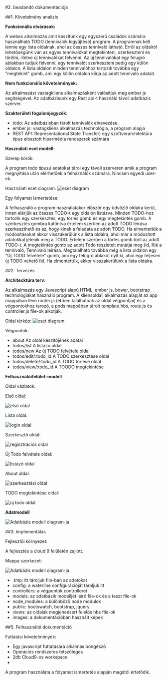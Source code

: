 #2. beadandó dokumentációja

##1. Követelmény analízis

**Funkcionális elvárások:**

A webes alkalmazás amit készítünk egy egyszerű családok számára használható TODO (tennivalók kigyűjtése) program. A programnak kell lennie egy lista oldalnak, ahol az összes tennivaló látható. Erről az oldalról lehetőségünk van az egyes tennivalókat megtekinteni, szerkeszteni és törölni, illetve új tennivalókat felvenni. Az új tennivalókat egy felugró ablakban tudjuk felvenni, egy tennivalót szerkeszteni pedig egy külön oldalon. A lista oldalon minden tennivalóhoz tartozik továbbá egy "megtekint" gomb, ami egy kölön oldalon kiírja az adott tennivaló adatait.

**Nem funkcionális követelmények:**

Az alkalmazást vastagkliens alkalmazásként valósítjuk meg ember js segítségével. Az adatbázisunk egy Rest api-t használó távoli adatbázis szerver.

**Szakterületi fogalomjegyzék:**

- todo: Az adatbázisban tárolt tennivalók elnevezése.
- ember js: vastagkliens alkalmazás technológia, a program alapja
- REST API: Representational State Transfer) egy szoftverarchitektúra típus elosztott hipermédia rendszerek számára

**Használati eset modell:**

Szerep körök:

A program todo típusú adatokat tárol egy távoli szerveren amik a program megnyitása után elérhetőek a felhaználók számára. Nincsen egyedi user-ek.

Használati eset diagram:
![eset diagram](images/esetdiagramm.jpg)

Egy folyamat ismertetése:

A felhasználó a program használatakor először egy üdvözlő oldalra kerül, innen elérjük az összes TODO-t egy oldalon listázva. Minden TODO-hoz tartozik egy szerkesztés, egy törlés gomb és egy megtekintés gomb. A szerkesztés gombra kattintva értelem szerűen az adott TODO leírása szerkeszthető és az, hogy kinek a feladata az adott TODO. Ha elmentettük a módosításokat akkor visszakerülünk a lista oldalra, ahol már a módosított adatokkal jelenik meg a TODO. Értelem szerűen a törlés gomb törli az adott TODO-t. A megtekintés gomb az adott Todo részleteit mutatja meg (id, Kié a tennivaló, Tennivaló leírása. Megtalálható továbbá még a lista oldalon egy "Új TODO felvétele" gomb, ami egy felugró ablakot nyit ki, ahol egy teljesen új TODO vehető fel. Ha elmentettük, akkor visszakerülünk a lista oldalra. 

##2. Tervezés

**Architecktúra terv:**

Az alkalmazás egy Javascript alapú HTML, ember js, bower, bootstrap technológiákat használó program. A kliensoldali alkalmazás alapját az app mappában lévő router.js (ebben találhatóak az oldal végpontjai) és a végpontokhoz tarozó, a pods mappában tárolt template.hbs, route.js és controller.js file-ok alkotják.

Oldal térkép:
![eset diagram](images/oldaltérkép.jpg)

Végpontok:

- about                     Az oldal készítőjének adatai
- todos/list                A listázó oldal
- todos/new                 Az új TODO felvétele oldal
- todos/edit/:todo_id       A TODO szerkesztése oldal
- todos/delete/:todo_id     A TODO törlése oldal
- todos/view/:todo_id       A TOODO megtekintése  

**Felhasználóifelület-modell**

Oldal vázlatok:

Első oldal:

![első oldal](images/1.jpg)

Lista oldal:

![login oldal](images/2.jpg)

Szerkesztő oldal:

![regisztrációs oldal](images/3.jpg)

Új Todo felvétele oldal:

![listázó oldal](images/4.jpg)

About oldal:

![szerkesztési oldal](images/5.jpg)

TODO megtekintése oldal:

![új todo oldal](images/6.jpg)

**Adatmodell**

![Adatbázis modell diagram-ja](images/adatbazis_modell.png)

##3. Implementálás

Fejlesztői környezet:

A fejlesztés a cloud 9 felületén zajlott.

Mappa szerkezet:

![Adatbázis modell diagram-ja](images/mappak.jpg)

- .tmp: itt tároljuk file-ban az adatokat
- config: a waterline configurációját tároljuk itt
- controllers: a végpontok controllerei
- models: az adatbázik modelljét leíró file-ok és a teszt file-ok
- node_modules: a különböző node modulok
- public: bootswatch, bootstrap, jquery
- views: az oldalak megjeneésért felelős hbs file-ok
- images: a dokumentációban használt képek

##5. Felhasználói dokumentáció

Futtatási követelmények:
- Egy javascript futtatására alkalmas böngésző
- Operációs rendszeres tetszőleges
- 2db Cloud9-os workspace
- 


A program használata a folyamat ismertetés alapján magától értetődik.


